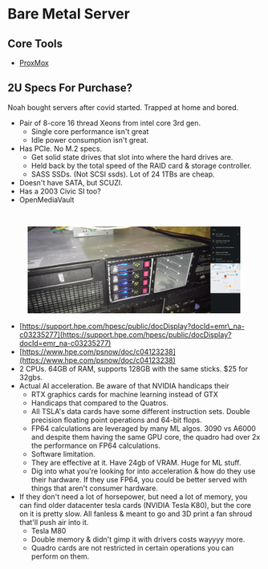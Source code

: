 # Bare Metal Server

## Core Tools

* [ProxMox](https://proxmox.com/en/)

## 2U Specs For Purchase?

Noah bought servers after covid started. Trapped at home and bored.

* Pair of 8-core 16 thread Xeons from intel core 3rd gen.
  * Single core performance isn't great
  * Idle power consumption isn't great.
* Has PCIe. No M.2 specs.
  * Get solid state drives that slot into where the hard drives are.
  * Held back by the total speed of the RAID card & storage controller.
  * SASS SSDs. (Not SCSI ssds). Lot of 24 1TBs are cheap.&#x20;
* Doesn't have SATA, but SCUZI.&#x20;
* Has a 2003 Civic SI too?
* OpenMediaVault

<figure><img src="../../../.gitbook/assets/CleanShot 2024-07-05 at 16.39.51@2x.png" alt=""><figcaption></figcaption></figure>

<figure><img src="../../../.gitbook/assets/image (1) (1) (1) (1) (1) (1) (1) (1) (1) (1) (1).png" alt=""><figcaption></figcaption></figure>



* [https://support.hpe.com/hpesc/public/docDisplay?docId=emr\_na-c03235277](https://support.hpe.com/hpesc/public/docDisplay?docId=emr_na-c03235277)
* [https://www.hpe.com/psnow/doc/c04123238](https://www.hpe.com/psnow/doc/c04123238)
* 2 CPUs. 64GB of RAM, supports 128GB with the same sticks.  $25 for 32gbs.
* Actual AI acceleration. Be aware of that NVIDIA handicaps their&#x20;
  * RTX graphics cards for machine learning instead of GTX
  * Handicaps that compared to the Quatros.
  * All TSLA's data cards have some different instruction sets. Double precision floating point operations and 64-bit flops.&#x20;
  * FP64 calculations are leveraged by many ML algos. 3090 vs A6000 and despite them having the same GPU core, the quadro had over 2x the performance on FP64 calculations.
  * Software limitation.
  * They are effective at it. Have 24gb of VRAM. Huge for ML stuff.&#x20;
  * Dig into what you're looking for into acceleration & how do they use their hardware. If they use FP64, you could be better served with things that aren't consumer hardware.
* If they don't need a lot of horsepower, but need a lot of memory, you can find older datacenter tesla cards (NVIDIA Tesla K80), but the core on it is pretty slow. All fanless & meant to go and 3D print a fan shroud that'll push air into it.
  * Tesla M80
  * Double memory & didn't gimp it with drivers costs wayyyy more.&#x20;
  * Quadro cards are not restricted in certain operations you can perform on them.

